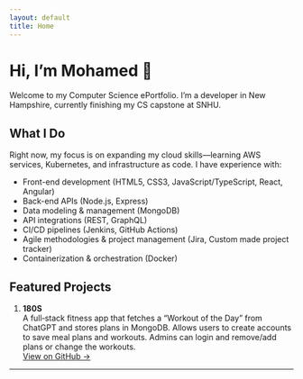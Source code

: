 ```yaml
---
layout: default
title: Home
---
```


# Hi, I’m Mohamed 👋

Welcome to my Computer Science ePortfolio. I’m a developer in New Hampshire, currently finishing my CS capstone at SNHU.

## What I Do

Right now, my focus is on expanding my cloud skills—learning AWS services, Kubernetes, and infrastructure as code. I have experience with:

- Front-end development (HTML5, CSS3, JavaScript/TypeScript, React, Angular)  
- Back-end APIs (Node.js, Express)  
- Data modeling & management (MongoDB)  
- API integrations (REST, GraphQL)  
- CI/CD pipelines (Jenkins, GitHub Actions)  
- Agile methodologies & project management (Jira, Custom made project tracker)  
- Containerization & orchestration (Docker)  

## Featured Projects

1. **180S**  
   A full‑stack fitness app that fetches a “Workout of the Day” from ChatGPT and stores plans in MongoDB. Allows users to create accounts to save meal plans and workouts.
   Admins can login and remove/add plans or change the workouts.  
   [View on GitHub →](https://github.com/Mohamed-Elhassan/CapStone)

---

